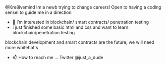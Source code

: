  @Kre8ivemind
Im a newb trying to change careers! Open to having a coding sensei to guide me in a direction 

- 👀 I’m interested in blockchain/ smart contracts/ penetration testing
-  I just finished some basic html and css and want to learn blockchain/penetration testing 
 
blockchain development and smart contracts are the future, we will need more whitehat's
- 📫 How to reach me ... Twitter @just_a_dude

<!---
Kre8ivemind/Kre8ivemind is a ✨ special ✨ repository because its `README.md` (this file) appears on your GitHub profile.
You can click the Preview link to take a look at your changes.
--->
